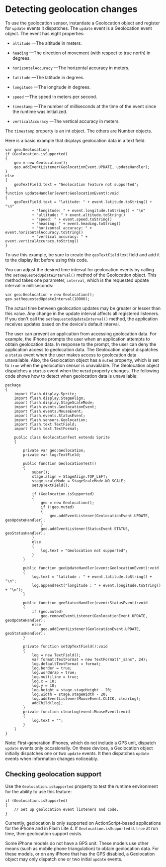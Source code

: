 # Detecting geolocation changes

To use the geolocation sensor, instantiate a Geolocation object and register for
`update` events it dispatches. The `update` event is a Geolocation event object.
The event has eight properties:

- `altitude` —The altitude in meters.

- `heading` —The direction of movement (with respect to true north) in degrees.

- `horizontalAccuracy` —The horizontal accuracy in meters.

- `latitude` —The latitude in degrees.

- `longitude` —The longitude in degrees.

- `speed` —The speed in meters per second.

- `timestamp` —The number of milliseconds at the time of the event since the
  runtime was initialized.

- `verticalAccuracy` —The vertical accuracy in meters.

The `timestamp` property is an int object. The others are Number objects.

Here is a basic example that displays geolocation data in a text field:

    var geo:Geolocation;
    if (Geolocation.isSupported)
    {
    	geo = new Geolocation();
    	geo.addEventListener(GeolocationEvent.UPDATE, updateHandler);
    }
    else
    {
    	geoTextField.text = "Geolocation feature not supported";
    }
    function updateHandler(event:GeolocationEvent):void
    {
    	geoTextField.text = "latitude: " + event.latitude.toString() + "\n"
    			+ "longitude: " + event.longitude.toString() + "\n"
    			+ "altitude: " + event.altitude.toString()
    			+ "speed: " + event.speed.toString()
    			+ "heading: " + event.heading.toString()
    			+ "horizontal accuracy: " + event.horizontalAccuracy.toString()
    			+ "vertical accuracy: " + event.verticalAccuracy.toString()
    }

To use this example, be sure to create the `geoTextField` text field and add it
to the display list before using this code.

You can adjust the desired time interval for geolocation events by calling the
`setRequestedUpdateInterval()` method of the Geolocation object. This method
takes one parameter, `interval`, which is the requested update interval in
milliseconds:

    var geo:Geolocation = new Geolocation();
    geo.setRequestedUpdateInterval(10000);

The actual time between geolocation updates may be greater or lesser than this
value. Any change in the update interval affects all registered listeners. If
you don't call the `setRequestedUpdateInterval()` method, the application
receives updates based on the device's default interval.

The user can prevent an application from accessing geolocation data. For
example, the iPhone prompts the user when an application attempts to obtain
geolocation data. In response to the prompt, the user can deny the application
access to geolocation data. The Geolocation object dispatches a `status` event
when the user makes access to geolocation data unavailable. Also, the
Geolocation object has a `muted` property, which is set to `true` when the
geolocation sensor is unavailable. The Geolocation object dispatches a `status`
event when the `muted` property changes. The following code shows how to detect
when geolocation data is unavailable:

    package
    {
    	import flash.display.Sprite;
    	import flash.display.StageAlign;
    	import flash.display.StageScaleMode;
    	import flash.events.GeolocationEvent;
    	import flash.events.MouseEvent;
    	import flash.events.StatusEvent;
    	import flash.sensors.Geolocation;
    	import flash.text.TextField;
    	import flash.text.TextFormat;

    	public class GeolocationTest extends Sprite
    	{

    		private var geo:Geolocation;
    		private var log:TextField;

    		public function GeolocationTest()
    		{
    			super();
    			stage.align = StageAlign.TOP_LEFT;
    			stage.scaleMode = StageScaleMode.NO_SCALE;
    			setUpTextField();

    			if (Geolocation.isSupported)
    			{
    				geo = new Geolocation();
    				if (!geo.muted)
    				{
    					geo.addEventListener(GeolocationEvent.UPDATE, geoUpdateHandler);
    				}
    				geo.addEventListener(StatusEvent.STATUS, geoStatusHandler);
    			}
    			else
    			{
    				log.text = "Geolocation not supported";
    			}
    		}

    		public function geoUpdateHandler(event:GeolocationEvent):void
    		{
    			log.text = "latitude : " + event.latitude.toString() + "\n";
    			log.appendText("longitude : " + event.longitude.toString() + "\n");
    		}

    		public function geoStatusHandler(event:StatusEvent):void
    		{
    			if (geo.muted)
    				geo.removeEventListener(GeolocationEvent.UPDATE, geoUpdateHandler);
    			else
    				geo.addEventListener(GeolocationEvent.UPDATE, geoStatusHandler);
    		}

    		private function setUpTextField():void
    		{
    			log = new TextField();
    			var format:TextFormat = new TextFormat("_sans", 24);
    			log.defaultTextFormat = format;
    			log.border = true;
    			log.wordWrap = true;
    			log.multiline = true;
    			log.x = 10;
    			log.y = 10;
    			log.height = stage.stageHeight - 20;
    			log.width = stage.stageWidth - 20;
    			log.addEventListener(MouseEvent.CLICK, clearLog);
    			addChild(log);
    		}
    		private function clearLog(event:MouseEvent):void
    		{
    			log.text = "";
    		}
    	}
    }

Note: First-generation iPhones, which do not include a GPS unit, dispatch
`update` events only occasionally. On these devices, a Geolocation object
initially dispatches one or two `update` events. It then dispatches `update`
events when information changes noticeably.

## Checking geolocation support

Use the `Geolocation.isSupported` property to test the runtime environment for
the ability to use this feature:

    if (Geolocation.isSupported)
    {
    	// Set up geolocation event listeners and code.
    }

Currently, geolocation is only supported on ActionScript-based applications for
the iPhone and in Flash Lite 4. If `Geolocation.isSupported` is `true` at run
time, then geolocation support exists.

Some iPhone models do not have a GPS unit. These models use other means (such as
mobile phone triangulation) to obtain geolocation data. For these models, or on
any iPhone that has the GPS disabled, a Geolocation object may only dispatch one
or two initial `update` events.
